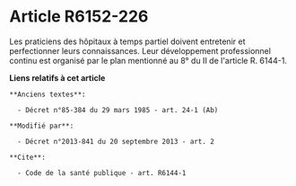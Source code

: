 # Article R6152-226

Les praticiens des hôpitaux à temps partiel doivent entretenir et perfectionner leurs connaissances. Leur développement
professionnel continu est organisé par le plan   mentionné au 8° du II de l'article R. 6144-1.

**Liens relatifs à cet article**

	**Anciens textes**:

	  - Décret n°85-384 du 29 mars 1985 - art. 24-1 (Ab)

	**Modifié par**:

	  - Décret n°2013-841 du 20 septembre 2013 - art. 2

	**Cite**:

	  - Code de la santé publique - art. R6144-1
